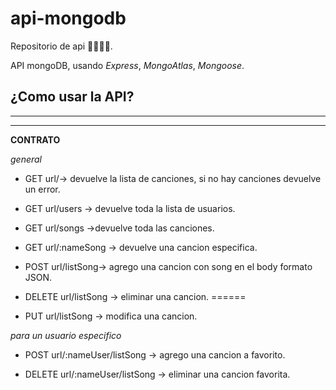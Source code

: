 # api-mongodb

 
 Repositorio de api  👩‍💻👨‍💻.

API  mongoDB, usando *Express*, *MongoAtlas*, *Mongoose*.


## ¿Como usar la API?

 
 ---------------------------------------------------------------------
---------------------------------------------------------------------
**CONTRATO**

*general*

- GET url/-> devuelve la lista de canciones, si no hay canciones devuelve un error.

- GET url/users -> devuelve toda la lista de usuarios.

- GET url/songs ->devuelve toda las canciones.

- GET url/:nameSong -> devuelve una cancion especifica.

- POST url/listSong-> agrego una cancion  con song en el body formato JSON.

- DELETE url/listSong  -> eliminar una cancion.
======
- PUT url/listSong -> modifica una cancion.
>>>>>>> 
*para un usuario especifico*
- POST url/:nameUser/listSong -> agrego una cancion a favorito.

- DELETE url/:nameUser/listSong  -> eliminar una cancion favorita.
